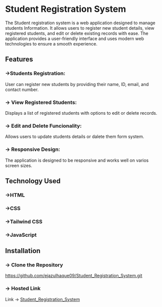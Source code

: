# Student Registration System

The Student registration system is a web application designed to manage students Information. It allows users to register new student details, view registered students, and edit or delete existing records with ease. The application provides a user-friendly interface and uses modern web technologies to ensure a smooth experience.

## Features

### ->Students Registration: 
User can register new students by providing their name, ID, email, and contact number.

### -> View Registered Students:
Displays a list of registered students with options to edit or delete records.

### -> Edit and Delete Funcionality:
Allows users to update students details or dalete them form system.

### -> Responsive Design:
The application is designed to be responsive and works well on varios screen sizes.

## Technology Used
### ->HTML
### ->CSS
### ->Tailwind CSS
### ->JavaScript

## Installation
### -> Clone the Repository

https://github.com/ejazulhaque09/Student_Registration_System.git

### -> Hosted Link

Link -> [Student_Registration_System](https://ejazulhaque09.github.io/Student_Registration_System/)